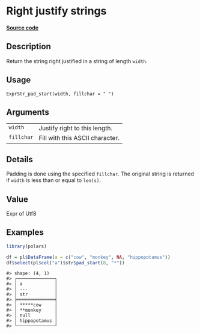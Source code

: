 
# Right justify strings

[**Source code**](https://github.com/pola-rs/r-polars/tree/main/R/expr__string.R#L418)

## Description

Return the string right justified in a string of length
<code>width</code>.

## Usage

<pre><code class='language-R'>ExprStr_pad_start(width, fillchar = " ")
</code></pre>

## Arguments

<table>
<tr>
<td style="white-space: nowrap; font-family: monospace; vertical-align: top">
<code id="ExprStr_pad_start_:_width">width</code>
</td>
<td>
Justify right to this length.
</td>
</tr>
<tr>
<td style="white-space: nowrap; font-family: monospace; vertical-align: top">
<code id="ExprStr_pad_start_:_fillchar">fillchar</code>
</td>
<td>
Fill with this ASCII character.
</td>
</tr>
</table>

## Details

Padding is done using the specified <code>fillchar</code>. The original
string is returned if <code>width</code> is less than or equal to
<code>len(s)</code>.

## Value

Expr of Utf8

## Examples

``` r
library(polars)

df = pl$DataFrame(a = c("cow", "monkey", NA, "hippopotamus"))
df$select(pl$col("a")$str$pad_start(8, "*"))
```

    #> shape: (4, 1)
    #> ┌──────────────┐
    #> │ a            │
    #> │ ---          │
    #> │ str          │
    #> ╞══════════════╡
    #> │ *****cow     │
    #> │ **monkey     │
    #> │ null         │
    #> │ hippopotamus │
    #> └──────────────┘
